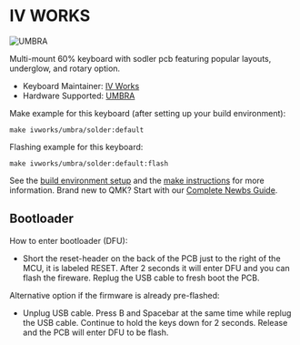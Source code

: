 # IV WORKS

![UMBRA](https://i.imgur.com/2d94i6H.jpg)

Multi-mount 60% keyboard with sodler pcb featuring popular layouts, underglow, and rotary option.

* Keyboard Maintainer: [IV Works](https://github.com/josephawilliamsiv)
* Hardware Supported: [UMBRA](https://www.iv-works.com)

Make example for this keyboard (after setting up your build environment):

    make ivworks/umbra/solder:default

Flashing example for this keyboard:

    make ivworks/umbra/solder:default:flash

See the [build environment setup](https://docs.qmk.fm/#/getting_started_build_tools) and the [make instructions](https://docs.qmk.fm/#/getting_started_make_guide) for more information. Brand new to QMK? Start with our [Complete Newbs Guide](https://docs.qmk.fm/#/newbs).

## Bootloader

How to enter bootloader (DFU):
* Short the reset-header on the back of the PCB just to the right of the MCU, it is labeled RESET. After 2 seconds it will enter DFU and you can flash the fireware. Replug the USB cable to fresh boot the PCB.

Alternative option if the firmware is already pre-flashed:
* Unplug USB cable. Press B and Spacebar at the same time while replug the USB cable. Continue to hold the keys down for 2 seconds. Release and the PCB will enter DFU to be flash.